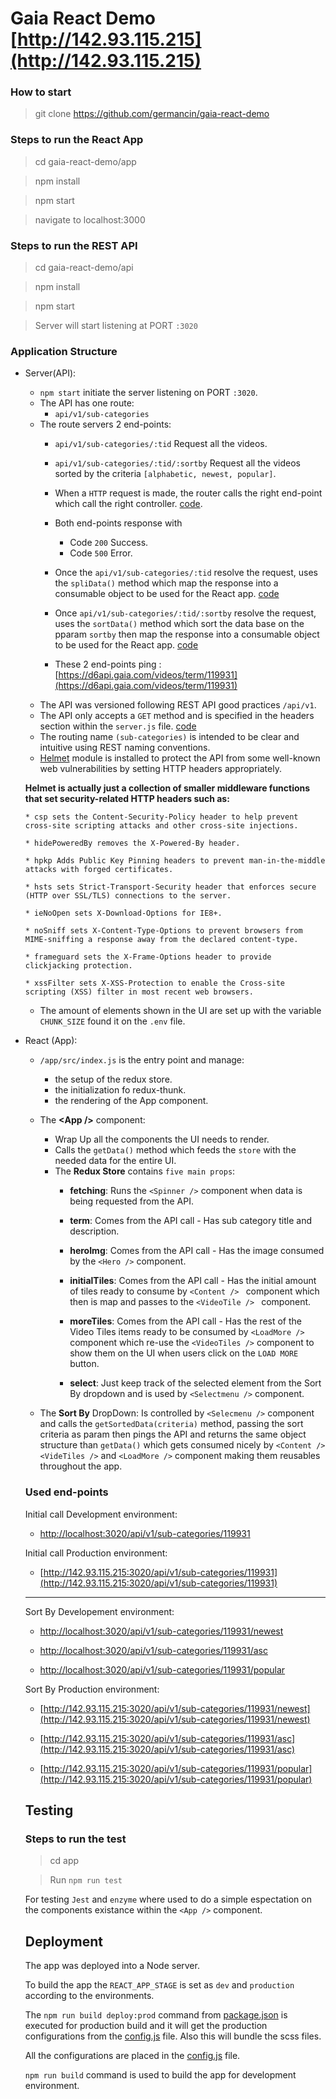 # Gaia React Demo [http://142.93.115.215](http://142.93.115.215)

### How to start
> git clone https://github.com/germancin/gaia-react-demo

### Steps to run the React App
> cd gaia-react-demo/app

> npm install

> npm start

> navigate to localhost:3000

### Steps to run the REST API

> cd gaia-react-demo/api

> npm install

> npm start

> Server will start listening at PORT `:3020`

### Application Structure

* Server(API):
	* `npm start` initiate the server listening on PORT `:3020`.
	* The API has one route:
        * `api/v1/sub-categories`
	* The route servers 2 end-points:
        * `api/v1/sub-categories/:tid` Request all the videos.
        * `api/v1/sub-categories/:tid/:sortby` Request all the videos sorted by the criteria `[alphabetic, newest, popular]`.
		* When a `HTTP` request is made, the router calls the right end-point which call the right controller. [code](http://).
        * Both end-points response with 
            * Code `200` Success.
            * Code `500` Error.

        * Once the `api/v1/sub-categories/:tid` resolve the request, uses the `spliData()` method which map the response into a consumable object to be used for the React app. [code](https://github.com/germancin/gaia-react-demo/blob/master/api/controllers/subCategoryController.js#L36)

        * Once `api/v1/sub-categories/:tid/:sortby` resolve the request, uses the `sortData()` method which sort the data base on the pparam `sortby` then map the response into a consumable object to be used for the React app. [code](https://github.com/germancin/gaia-react-demo/blob/master/api/controllers/subCategoryController.js)

		* These 2 end-points ping : [https://d6api.gaia.com/videos/term/119931](https://d6api.gaia.com/videos/term/119931)
    * The API was versioned following REST API good practices `/api/v1`.
    * The API only accepts a `GET`  method and is specified in the headers section within the `server.js` file. [code](https://github.com/germancin/gaia-react-demo/blob/master/api/server.js)
    * The routing name `(sub-categories)`  is intended to be clear and intuitive using REST naming conventions.
    * [Helmet](https://www.npmjs.com/package/helmet) module is installed to protect the API from some well-known web vulnerabilities by setting HTTP headers appropriately.

    **Helmet is actually just a collection of smaller middleware functions that set security-related HTTP headers such as:**
    ```
    * csp sets the Content-Security-Policy header to help prevent  cross-site scripting attacks and other cross-site injections.

    * hidePoweredBy removes the X-Powered-By header.

    * hpkp Adds Public Key Pinning headers to prevent man-in-the-middle attacks with forged certificates.

    * hsts sets Strict-Transport-Security header that enforces secure (HTTP over SSL/TLS) connections to the server.

    * ieNoOpen sets X-Download-Options for IE8+.

    * noSniff sets X-Content-Type-Options to prevent browsers from MIME-sniffing a response away from the declared content-type.

    * frameguard sets the X-Frame-Options header to provide clickjacking protection.

    * xssFilter sets X-XSS-Protection to enable the Cross-site scripting (XSS) filter in most recent web browsers.
    ```
    * The amount of elements shown in the UI are set up with the variable `CHUNK_SIZE` found it on the `.env` file.


* React (App):
    * `/app/src/index.js` is the entry point and manage:
        * the setup of the redux store.
        * the initialization fo redux-thunk.
        * the rendering of the App component.

    * The **\<App /\>** component:
        * Wrap Up all the components the UI needs to render.
        * Calls the `getData()` method which feeds the `store` with the needed data for the entire UI.
        * The **Redux Store** contains `five main props`:
            * **fetching**: Runs the `<Spinner />` component when data is being requested from the API. 

            * **term**: Comes from the API call - Has sub category title and description.
            * **heroImg**: Comes from the API call - Has the image consumed by the `<Hero />` component.
            * **initialTiles**: Comes from the API call - Has the initial amount of tiles ready to consume by `<Content /> ` component which then is map and passes to the `<VideoTile /> ` component. 
            * **moreTiles**: Comes from the API call - Has the rest of the Video Tiles items ready to be consumed by `<LoadMore />` component which re-use the `<VideoTiles />` component to show them on the UI when users click on the `LOAD MORE` button.
            * **select**: Just keep track of the selected element from the Sort By dropdown and is used by `<Selectmenu />` component.
        
    *  The **Sort By** DropDown: Is controlled by `<Selecmenu />` component and calls the `getSortedData(criteria)` method, passing the sort criteria as param then pings the API and returns the same object structure than `getData()` which gets consumed nicely by `<Content /> <VideTiles />` and `<LoadMore />` component making them reusables throughout the app.

    ### Used end-points
        
    Initial call Development environment:
    * [http://localhost:3020/api/v1/sub-categories/119931](http://142.93.115.215:3020/api/v1/sub-categories/119931)

    Initial call Production environment:
    * [http://142.93.115.215:3020/api/v1/sub-categories/119931](http://142.93.115.215:3020/api/v1/sub-categories/119931)

    *****************************************************************
    
    Sort By Developement environment:
    * [http://localhost:3020/api/v1/sub-categories/119931/newest](http://142.93.115.215:3020/api/v1/sub-categories/119931/newest)

    * [http://localhost:3020/api/v1/sub-categories/119931/asc](http://142.93.115.215:3020/api/v1/sub-categories/119931/asc)

    * [http://localhost:3020/api/v1/sub-categories/119931/popular](http://142.93.115.215:3020/api/v1/sub-categories/119931/popular)

    Sort By Production environment:
    * [http://142.93.115.215:3020/api/v1/sub-categories/119931/newest](http://142.93.115.215:3020/api/v1/sub-categories/119931/newest)

    * [http://142.93.115.215:3020/api/v1/sub-categories/119931/asc](http://142.93.115.215:3020/api/v1/sub-categories/119931/asc)

    * [http://142.93.115.215:3020/api/v1/sub-categories/119931/popular](http://142.93.115.215:3020/api/v1/sub-categories/119931/popular)


    ## Testing 
    ### Steps to run the test

    > cd app

    > Run `npm run test`

    For testing `Jest` and `enzyme` where used to do a simple espectation on the components existance within the `<App />` component.

    ## Deployment

    The app was deployed into a Node server.

    To build the app the ``REACT_APP_STAGE`` is set as `dev` and `production` according to the environments.

    The ``npm run build deploy:prod`` command from [package.json](https://github.com/germancin/gaia-react-demo/blob/master/app/package.json#L25) is executed for production build and it will get the production configurations from the [config.js](https://github.com/germancin/gaia-react-demo/blob/master/app/src/config.js) file. Also this will bundle the scss files. 

    All the configurations are placed in the [config.js](https://github.com/germancin/gaia-react-demo/blob/master/app/src/config.js) file.

    ``npm run build`` command is used to build the app for development environment.


